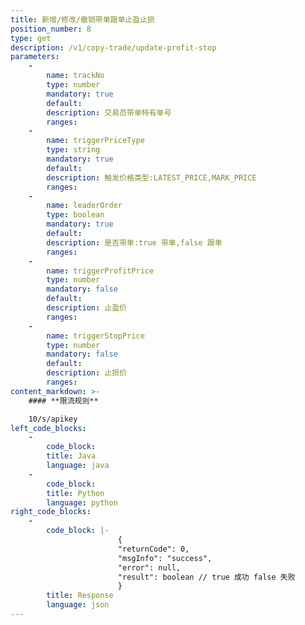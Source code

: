 ```yaml
---
title: 新增/修改/撤销带单跟单止盈止损
position_number: 8
type: get
description: /v1/copy-trade/update-profit-stop
parameters:
    -
        name: trackNo
        type: number
        mandatory: true
        default:
        description: 交易员带单特有单号
        ranges:
    -
        name: triggerPriceType
        type: string
        mandatory: true
        default:
        description: 触发价格类型:LATEST_PRICE,MARK_PRICE
        ranges:
    -
        name: leaderOrder
        type: boolean
        mandatory: true
        default:
        description: 是否带单:true 带单,false 跟单
        ranges:
    - 
        name: triggerProfitPrice
        type: number
        mandatory: false
        default:
        description: 止盈价
        ranges:
    - 
        name: triggerStopPrice
        type: number
        mandatory: false
        default:
        description: 止损价
        ranges:
content_markdown: >-
    #### **限流规则**

    10/s/apikey
left_code_blocks:
    - 
        code_block:
        title: Java
        language: java
    - 
        code_block:
        title: Python
        language: python
right_code_blocks:
    - 
        code_block: |-
                        {
                        "returnCode": 0,
                        "msgInfo": "success",
                        "error": null,
                        "result": boolean // true 成功 false 失败
                        }
        title: Response
        language: json
---
```

